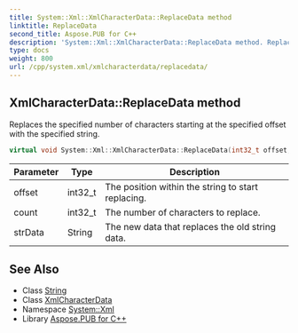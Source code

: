 ```yaml
---
title: System::Xml::XmlCharacterData::ReplaceData method
linktitle: ReplaceData
second_title: Aspose.PUB for C++
description: 'System::Xml::XmlCharacterData::ReplaceData method. Replaces the specified number of characters starting at the specified offset with the specified string in C++.'
type: docs
weight: 800
url: /cpp/system.xml/xmlcharacterdata/replacedata/
---
```

## XmlCharacterData::ReplaceData method


Replaces the specified number of characters starting at the specified offset with the specified string.

```cpp
virtual void System::Xml::XmlCharacterData::ReplaceData(int32_t offset, int32_t count, String strData)
```


| Parameter | Type | Description |
| --- | --- | --- |
| offset | int32_t | The position within the string to start replacing. |
| count | int32_t | The number of characters to replace. |
| strData | String | The new data that replaces the old string data. |

## See Also

* Class [String](../../../system/string/)
* Class [XmlCharacterData](../)
* Namespace [System::Xml](../../)
* Library [Aspose.PUB for C++](../../../)
